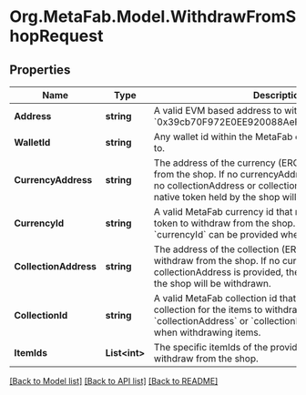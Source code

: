 
# Org.MetaFab.Model.WithdrawFromShopRequest

## Properties

Name | Type | Description | Notes
------------ | ------------- | ------------- | -------------
**Address** | **string** | A valid EVM based address to withdraw to. For example, &#x60;0x39cb70F972E0EE920088AeF97Dbe5c6251a9c25D&#x60;. | [optional] 
**WalletId** | **string** | Any wallet id within the MetaFab ecosystem to withdraw to. | [optional] 
**CurrencyAddress** | **string** | The address of the currency (ERC20) token to withdraw from the shop. If no currencyAddress or currencyId, and no collectionAddress or collectionId are provided, the native token held by the shop will be withdrawn. | [optional] 
**CurrencyId** | **string** | A valid MetaFab currency id that represents the currency token to withdraw from the shop. &#x60;currencyAddress&#x60; or &#x60;currencyId&#x60; can be provided when withdrawing currency. | [optional] 
**CollectionAddress** | **string** | The address of the collection (ERC1155) for the items to withdraw from the shop. If no currencyAddress and no collectionAddress is provided, the native token held by the shop will be withdrawn. | [optional] 
**CollectionId** | **string** | A valid MetaFab collection id that represents the collection for the items to withdraw from the shop. &#x60;collectionAddress&#x60; or &#x60;collectionId&#x60; can be provided when withdrawing items. | [optional] 
**ItemIds** | **List&lt;int&gt;** | The specific itemIds of the provided collection to withdraw from the shop. | [optional] 

[[Back to Model list]](../README.md#documentation-for-models)
[[Back to API list]](../README.md#documentation-for-api-endpoints)
[[Back to README]](../README.md)

